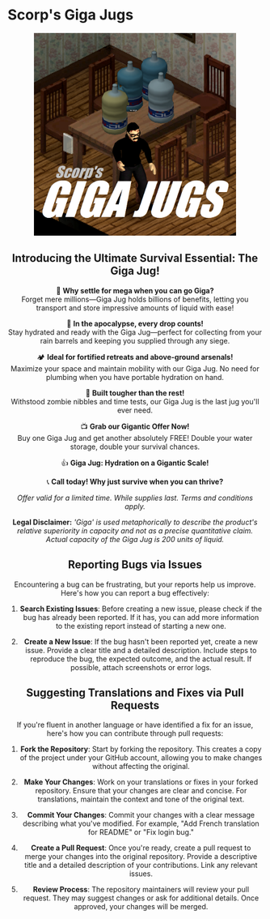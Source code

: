 # Scorp's Giga Jugs

<div align="center">
    <img src="poster.png" alt="Giga Jug Advertisement" width="400" height="400">
<div\>

## Introducing the Ultimate Survival Essential: The Giga Jug!

🌊 **Why settle for mega when you can go Giga?**  
Forget mere millions—Giga Jug holds billions of benefits, letting you transport and store impressive amounts of liquid with ease!

🧟 **In the apocalypse, every drop counts!**  
Stay hydrated and ready with the Giga Jug—perfect for collecting from your rain barrels and keeping you supplied through any siege.

🏕️ **Ideal for fortified retreats and above-ground arsenals!**  
Maximize your space and maintain mobility with our Giga Jug. No need for plumbing when you have portable hydration on hand.

💪 **Built tougher than the rest!**  
Withstood zombie nibbles and time tests, our Giga Jug is the last jug you'll ever need.

📺 **Grab our Gigantic Offer Now!**  
Buy one Giga Jug and get another absolutely FREE! Double your water storage, double your survival chances.

👍 **Giga Jug: Hydration on a Gigantic Scale!**

📞 **Call today! Why just survive when you can thrive?**

*Offer valid for a limited time. While supplies last. Terms and conditions apply.*

**Legal Disclaimer:** *'Giga' is used metaphorically to describe the product's relative superiority in capacity and not as a precise quantitative claim. Actual capacity of the Giga Jug is 200 units of liquid.*

## Reporting Bugs via Issues

Encountering a bug can be frustrating, but your reports help us improve. Here's how you can report a bug effectively:

1. **Search Existing Issues**: Before creating a new issue, please check if the bug has already been reported. If it has, you can add more information to the existing report instead of starting a new one.

2. **Create a New Issue**: If the bug hasn't been reported yet, create a new issue. Provide a clear title and a detailed description. Include steps to reproduce the bug, the expected outcome, and the actual result. If possible, attach screenshots or error logs.

## Suggesting Translations and Fixes via Pull Requests

If you're fluent in another language or have identified a fix for an issue, here's how you can contribute through pull requests:

1. **Fork the Repository**: Start by forking the repository. This creates a copy of the project under your GitHub account, allowing you to make changes without affecting the original.

2. **Make Your Changes**: Work on your translations or fixes in your forked repository. Ensure that your changes are clear and concise. For translations, maintain the context and tone of the original text.

3. **Commit Your Changes**: Commit your changes with a clear message describing what you've modified. For example, "Add French translation for README" or "Fix login bug."

4. **Create a Pull Request**: Once you're ready, create a pull request to merge your changes into the original repository. Provide a descriptive title and a detailed description of your contributions. Link any relevant issues.

5. **Review Process**: The repository maintainers will review your pull request. They may suggest changes or ask for additional details. Once approved, your changes will be merged.
